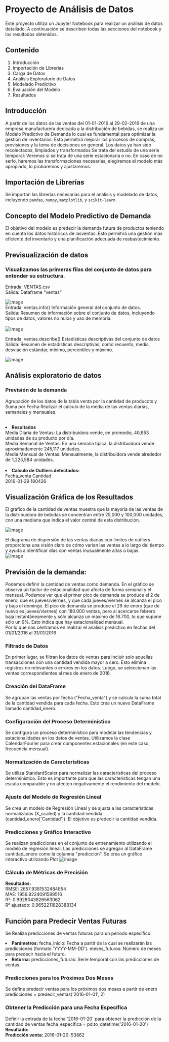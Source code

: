 # Proyecto de Análisis de Datos

Este proyecto utiliza un Jupyter Notebook para realizar un análisis de datos detallado. A continuación se describen todas las secciones del notebook y los resultados obtenidos.

## Contenido

1. Introducción
2. Importación de Librerías
3. Carga de Datos
4. Análisis Exploratorio de Datos
5. Modelado Predictivo
6. Evaluación del Modelo
7. Resultados

## Introducción

A partir de los datos de las ventas del 01-01-2016 al 29-02-2016 de una empresa manufacturera dedicada a la distribución de bebidas, se realiza un Modelo Predictivo de Demanda lo cual es fundamental para optimizar la gestión de inventarios.
Esto permitirá mejorar los procesos de compras, previsiones y la toma de decisiones en general.
Los datos ya han sido recolectados, limpiados y transformados Se trata del estudio de una serie temporal: Veremos si se trata de una serie estacionaria o no. En caso de no serlo, haremos las transformaciones necesarias, elegiremos el modelo más apropiado, lo probaremos y ajustaremos.

## Importación de Librerías

Se importan las librerías necesarias para el análisis y modelado de datos, incluyendo `pandas`, `numpy`, `matplotlib`, y `scikit-learn`.

## Concepto del Modelo Predictivo de Demanda
El objetivo del modelo es predecir la demanda futura de productos teniendo en cuenta los datos históricos de lasventas.
Esto permitirá una gestión más eficiente del inventario y una planificación adecuada de reabastecimiento.

## Previsualización de datos
### Visualizamos las primeras filas del conjunto de datos para entender su estructura.
Entrada: VENTAS.csv<br>
Salida: Dataframe "ventas"<br>

![image](https://github.com/leymilena2531/Proyecto-Final-Distribuidora-Oasis-/assets/30348827/09029698-6cce-4c54-8a6c-5b53a2991ee2)
<br>
Entrada: ventas.info() Información general del conjunto de datos.<br>
Salida: Resumen de información sobre el conjunto de datos, incluyendo tipos de datos, valores no nulos y uso de memoria.<br>
<br>
![image](https://github.com/leymilena2531/Proyecto-Final-Distribuidora-Oasis-/assets/30348827/07cb96ed-20c8-4746-9714-9b3ad7a8c39e)
<br>

Entrada: ventas.describe() Estadísticas descriptivas del conjunto de datos<br>
Salida: Resumen de estadísticas descriptivas, como recuento, media, desviación estándar, mínimo, percentiles y máximo.<br>

![image](https://github.com/leymilena2531/Proyecto-Final-Distribuidora-Oasis-/assets/30348827/8f0768ab-daa4-4533-8113-b6c98878acc2)

## Análisis exploratorio de datos
### Previsión de la demanda
Agrupación de los datos de la tabla venta por la cantidad de producots y Suma por Fecha
Realizar el calculo de la media de las ventas diarias, semanales y mensuales.<br>
<br>
<li><b>Resultados </b><br>
Media Diaria de Ventas: La distribuidora vende, en promedio, 40,853 unidades de su producto por día.<br>
Media Semanal de Ventas: En una semana típica, la distribuidora vende aproximadamente 245,117 unidades. <br>
Media Mensual de Ventas: Mensualmente, la distribuidora vende alrededor de 1,225,584 unidades. <br>
<br>
<li><b>Calculo de Outliers detectados: </b><br>
 Fecha_venta    Cantidad<br>
 2016-01-29     180426 <br>

## Visualización Gráfica de los Resultados <br>
El grafico de la cantidad de ventas muestra que la mayoría de las ventas de la distribuidora de bebidas se concentran entre 25,000 y 100,000 unidades, con una mediana que indica el valor central de esta distribución.
  
 ![image](https://github.com/leymilena2531/Proyecto-Final-Distribuidora-Oasis-/assets/30348827/b10368ed-2bbb-49b0-be97-2d7ee56830d1)

El diagrama de dispersión de las ventas diarias con límites de outliers proporciona una visión clara de cómo varían las ventas a lo largo del tiempo y ayuda a identificar días con ventas inusualmente altas o bajas.<br>
 ![image](https://github.com/leymilena2531/Proyecto-Final-Distribuidora-Oasis-/assets/30348827/16edaf86-096f-4053-a1ee-e257045017d8)



## Previsión de la demanda: <br>
Podemos definir la cantidad de ventas como demanda. En el gráfico se observa un factor de estacionalidad que afecta de forma semanal y el mensual.
Podemos ver que el primer pico de demanda se produce el 2 de enero, que es jueves/viernes, y que cada jueves/viernes se alcanza el pico y baja el domingo. El pico de demanda se produce el 29 de enero (que de nuevo es jueves/viernes) con 180.000 ventas, pero al acercarse febrero baja instantáneamente y sólo alcanza un máximo de 16.700, lo que supone sólo un 9%. Esto indica que hay estacionalidad mensual.<br>
Por lo que nos centramos en realizar el analisis predictivo en fechas del 01/01/2016 al 31/01/2016

### Filtrado de Datos
En primer lugar, se filtran los datos de ventas para incluir solo aquellas transacciones con una cantidad vendida mayor a cero. Esto elimina registros no relevantes o errores en los datos.
Luego, se seleccionan las ventas correspondientes al mes de enero de 2016.
### Creación del DataFrame
Se agrupan las ventas por fecha ("Fecha_venta") y se calcula la suma total de la cantidad vendida para cada fecha. Esto crea un nuevo DataFrame llamado cantidad_enero.
### Configuración del Proceso Determinístico
Se configura un proceso determinístico para modelar las tendencias y estacionalidades en los datos de ventas. Utilizamos la clase CalendarFourier para crear componentes estacionales (en este caso, frecuencia mensual).
### Normalización de Características
Se utiliza StandardScaler para normalizar las características del proceso determinístico. Esto es importante para que las características tengan una escala comparable y no afecten negativamente el rendimiento del modelo.
### Ajuste del Modelo de Regresión Lineal
Se crea un modelo de Regresión Lineal y se ajusta a las características normalizadas (X_scaled) y la cantidad vendida (cantidad_enero['Cantidad']). El objetivo es predecir la cantidad vendida.
### Predicciones y Gráfico Interactivo
Se realizan predicciones en el conjunto de entrenamiento utilizando el modelo de regresión lineal.
Las predicciones se agregan al DataFrame cantidad_enero como la columna "prediccion".
Se crea un gráfico interactivo utilizando Plot
![image](https://github.com/leymilena2531/Proyecto-Final-Distribuidora-Oasis-/assets/30348827/17a9b6c7-11c8-4a8a-a13c-7b813fdd72f3)
### Cálculo de Métricas de Precisión
<b>Resultados: </b><br>
RMSE: 2657.9381532484854<br>
MAE: 1956.8224091599516<br>
R²: 0.9928043826563062<br>
R² ajustado: 0.9652211828388134<br>

## Función para Predecir Ventas Futuras
Se Realiza predicciones de ventas futuras para un período específico.
<li><b>Parámetros:</b>
fecha_inicio: Fecha a partir de la cual se realizarán las predicciones (formato 'YYYY-MM-DD').
meses_futuros: Número de meses para predecir hacia el futuro.
<li><b>Retorna:</b>
predicciones_futuras: Serie temporal con las predicciones de ventas.

 ###  Predicciones para los Próximos Dos Meses
Se define predecir ventas para los próximos dos meses a partir de enero
predicciones = predecir_ventas('2016-01-01', 2)

### Obtener la Predicción para una Fecha Específica
Definir la entrada de la fecha '2016-01-20' para obtener la predicción de la cantidad de ventas
fecha_especifica = pd.to_datetime('2016-01-20')
<b>Resultado: </b><br>
<b>Predicción venta:</b> 2016-01-20: 53862







